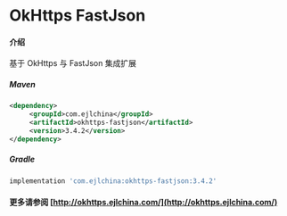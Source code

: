 # OkHttps FastJson

#### 介绍

基于 OkHttps 与 FastJson 集成扩展


##### Maven

```xml
<dependency>
     <groupId>com.ejlchina</groupId>
     <artifactId>okhttps-fastjson</artifactId>
     <version>3.4.2</version>
</dependency>
```

##### Gradle

```groovy
implementation 'com.ejlchina:okhttps-fastjson:3.4.2'
```

#### 更多请参阅 [http://okhttps.ejlchina.com/](http://okhttps.ejlchina.com/)
